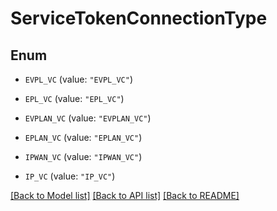# ServiceTokenConnectionType

## Enum


* `EVPL_VC` (value: `"EVPL_VC"`)

* `EPL_VC` (value: `"EPL_VC"`)

* `EVPLAN_VC` (value: `"EVPLAN_VC"`)

* `EPLAN_VC` (value: `"EPLAN_VC"`)

* `IPWAN_VC` (value: `"IPWAN_VC"`)

* `IP_VC` (value: `"IP_VC"`)


[[Back to Model list]](../README.md#documentation-for-models) [[Back to API list]](../README.md#documentation-for-api-endpoints) [[Back to README]](../README.md)


